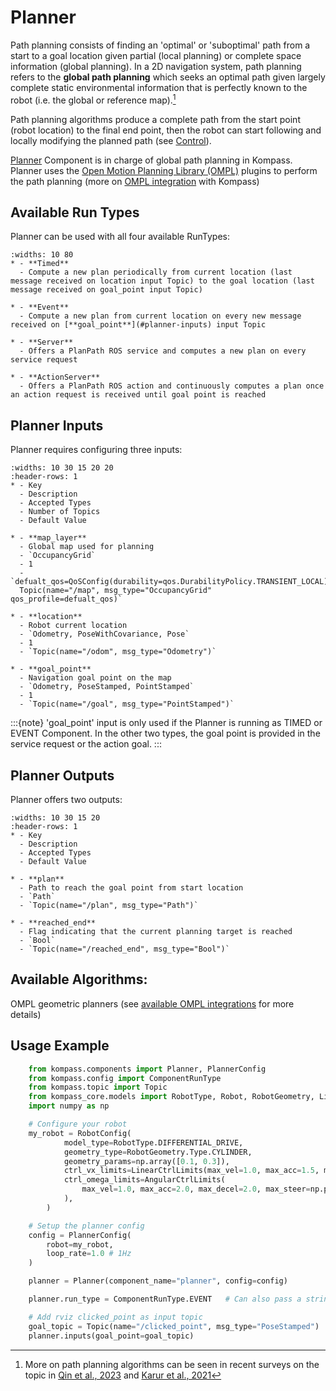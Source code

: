 # Planner

Path planning consists of finding an 'optimal' or 'suboptimal' path from a start to a goal location given partial (local planning) or complete space information (global planning).
In a 2D navigation system, path planning refers to the **global path planning** which seeks an optimal path given largely complete static environmental information that is perfectly known to the robot (i.e. the global or reference map).[^1]

[^1]: More on path planning algorithms can be seen in recent surveys on the topic in [Qin et al., 2023](https://www.mdpi.com/2504-446X/7/3/211) and [Karur et al., 2021](https://www.mdpi.com/2624-8921/3/3/27)

Path planning algorithms produce a complete path from the start point (robot location) to the final end point, then the robot can start following and locally modifying the planned path (see [Control](control.md)).


[Planner](../apidocs/Kompass/Kompass.components.planner.md) Component is in charge of global path planning in Kompass. Planner uses the [Open Motion Planning Library (OMPL)](https://ompl.kavrakilab.org/) plugins to perform the path planning (more on [OMPL integration](../integrations/ompl.md) with Kompass)


## Available Run Types
Planner can be used with all four available RunTypes:

```{list-table}
:widths: 10 80
* - **Timed**
  - Compute a new plan periodically from current location (last message received on location input Topic) to the goal location (last message received on goal_point input Topic)

* - **Event**
  - Compute a new plan from current location on every new message received on [**goal_point**](#planner-inputs) input Topic

* - **Server**
  - Offers a PlanPath ROS service and computes a new plan on every service request

* - **ActionServer**
  - Offers a PlanPath ROS action and continuously computes a plan once an action request is received until goal point is reached
```

## Planner Inputs
Planner requires configuring three inputs:

```{list-table}
:widths: 10 30 15 20 20
:header-rows: 1
* - Key
  - Description
  - Accepted Types
  - Number of Topics
  - Default Value

* - **map_layer**
  - Global map used for planning
  - `OccupancyGrid`
  - 1
  - `defualt_qos=QoSConfig(durability=qos.DurabilityPolicy.TRANSIENT_LOCAL)
  Topic(name="/map", msg_type="OccupancyGrid" qos_profile=defualt_qos)`

* - **location**
  - Robot current location
  - `Odometry, PoseWithCovariance, Pose`
  - 1
  - `Topic(name="/odom", msg_type="Odometry")`

* - **goal_point**
  - Navigation goal point on the map
  - `Odometry, PoseStamped, PointStamped`
  - 1
  - `Topic(name="/goal", msg_type="PointStamped")`
```

:::{note} 'goal_point' input is only used if the Planner is running as TIMED or EVENT Component. In the other two types, the goal point is provided in the service request or the action goal.
:::


## Planner Outputs
Planner offers two outputs:

```{list-table}
:widths: 10 30 15 20
:header-rows: 1
* - Key
  - Description
  - Accepted Types
  - Default Value

* - **plan**
  - Path to reach the goal point from start location
  - `Path`
  - `Topic(name="/plan", msg_type="Path")`

* - **reached_end**
  - Flag indicating that the current planning target is reached
  - `Bool`
  - `Topic(name="/reached_end", msg_type="Bool")`
```

## Available Algorithms:

OMPL geometric planners (see [available OMPL integrations](../integrations/ompl.md/#available-algorithms-from-ompl) for more details)

## Usage Example
```python
    from kompass.components import Planner, PlannerConfig
    from kompass.config import ComponentRunType
    from kompass.topic import Topic
    from kompass_core.models import RobotType, Robot, RobotGeometry, LinearCtrlLimits, AngularCtrlLimits
    import numpy as np

    # Configure your robot
    my_robot = RobotConfig(
            model_type=RobotType.DIFFERENTIAL_DRIVE,
            geometry_type=RobotGeometry.Type.CYLINDER,
            geometry_params=np.array([0.1, 0.3]),
            ctrl_vx_limits=LinearCtrlLimits(max_vel=1.0, max_acc=1.5, max_decel=2.5),
            ctrl_omega_limits=AngularCtrlLimits(
                max_vel=1.0, max_acc=2.0, max_decel=2.0, max_steer=np.pi / 3
            ),
        )

    # Setup the planner config
    config = PlannerConfig(
        robot=my_robot,
        loop_rate=1.0 # 1Hz
    )

    planner = Planner(component_name="planner", config=config)

    planner.run_type = ComponentRunType.EVENT   # Can also pass a string "Event"

    # Add rviz clicked_point as input topic
    goal_topic = Topic(name="/clicked_point", msg_type="PoseStamped")
    planner.inputs(goal_point=goal_topic)
```
